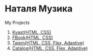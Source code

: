 # Наталя Музика
My Projects
1. [Kvast(HTML, CSS)](https://def9107.github.io/Kvast/ "Проект №1")
2. [FBook(HTML, CSS)](https://def9107.github.io/fb/ "Проект №2")
3. [Tajem(HTML, CSS, Flex, Adaptive)](https://def9107.github.io/Tajem/ "Проект №3")
4. [Catalog(HTML, CSS, Flex, Adaptive)](https://def9107.github.io/catalog/ "Проект №4")
